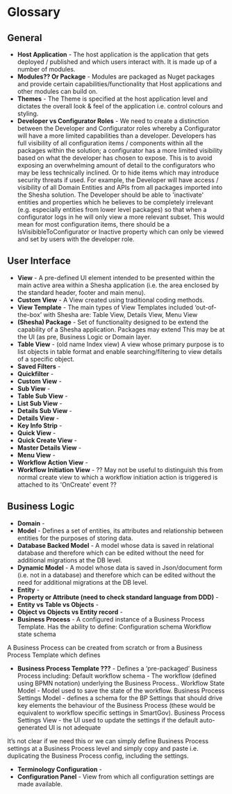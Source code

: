 # Glossary

## General

- **Host Application** - The host application is the application that gets deployed / published and which users interact with. It is made up of a number of modules.
- **Modules?? Or Package** - Modules are packaged as Nuget packages and provide certain capabilities/functionality that Host applications and other modules can build on.
- **Themes** -  The Theme is specified at the host application level and dictates the overall look & feel of the application i.e. control colours and styling.
- **Developer vs Configurator Roles** - We need to create a distinction between the Developer and Configurator roles whereby a Configurator will have a more limited capabilities than a developer.
Developers has full visibility of all configuration items / components within all the packages within the solution; a configurator has a more limited visibility based on what the developer has chosen to expose. This is to avoid exposing an overwhelming amount of detail to the configurators who may be less technically inclined. Or to hide items which may introduce security threats if used. For example, the Developer will have access / visibility of all Domain Entities and APIs from all packages imported into the Shesha solution. The Developer should be able to 'inactivate' entities and properties which he believes to be completely irrelevant (e.g. especially entities from lower level packages) so that when a configurator logs in he will only view a more relevant subset.
This would mean for most configuration items, there should be a IsVisibibleToConfigurator or Inactive property which can only be viewed and set by users with the developer role.

## User Interface

- **View** - A pre-defined UI element intended to be presented within the main active area within a Shesha application (i.e. the area enclosed by the standard header, footer and main menu).
- **Custom View** - A View created using traditional coding methods.
- **View Template** - The main types of View Templates included ‘out-of-the-box’ with Shesha are: Table View, Details View, Menu View
- **(Shesha) Package** -  Set of functionality designed to be extend the capability of a Shesha application. Packages may extend This may be at the UI (as pre, Business Logic or Domain layer.
- **Table View** - (old name Index view) A view whose primary purpose is to list objects in table format and enable searching/filtering to view details of a specific object.
- **Saved Filters** - 
- **Quickfilter** - 
- **Custom View** - 
- **Sub View** - 
- **Table Sub View** - 
- **List Sub View** - 
- **Details Sub View** - 
- **Details View** - 
- **Key Info Strip** - 
- **Quick View** - 
- **Quick Create View** - 
- **Master Details View** - 
- **Menu View** - 
- **Workflow Action View** - 
- **Workflow Initiation View** - ?? May not be useful to distinguish this from normal create view to which a workflow initiation action is triggered is attached to its 'OnCreate' event ??

## Business Logic

- **Domain** - 
- **Model** - Defines a set of entities, its attributes and relationship between entities for the purposes of storing data.
- **Database Backed Model** - A model whose data is saved in relational database and therefore which can be edited without the need for additional migrations at the DB level.
- **Dynamic Model** - A model whose data is saved in Json/document form (i.e. not in a database) and therefore which can be edited without the need for additional migrations at the DB level.
- **Entity** -
- **Property or Attribute (need to check standard language from DDD)** -
- **Entity vs Table vs Objects** -
- **Object vs Objects vs Entity record** -
- **Business Process** -
A configured instance of a Business Process Template.
Has the ability to define:
Configuration schema
Workflow state schema

A Business Process can be created from scratch or from a Business Process Template which defines 
- **Business Process Template ???** - Defines a ‘pre-packaged’ Business Process including:
Default workflow schema - The workflow (defined using BPMN notation) underlying the Business Process..
Workflow State Model - Model used to save the state of the workflow.
Business Process Settings Model - defines a schema for the BP Settings that should drive key elements the behaviour of the Business Process (these would be equivalent to workflow specific settings in SmartGov).
Business Process Settings View - the UI used to update the settings if the default auto-generated UI is not adequate

It’s not clear if we need this or we can simply define Business Process settings at a Business Process level and simply copy and paste i.e. duplicating the Business Process config, including the settings. 
- **Terminology Configuration** -
- **Configuration Panel** - View from which all configuration settings are made available.





